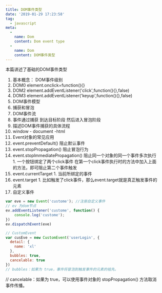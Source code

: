 ```yaml
---
title: DOM事件类型
date: '2019-01-29 17:23:58'
tag: 
  - javascript
meta:
  -
    name: Dom
    content: Dom event type
  -
    name: Dom
    content: DOM事件类型
---
```

本篇讲述了基础的DOM事件类型
<!-- more -->
1. 基本概念： DOM事件级别
  1. DOM0 element.onclick=function(){}
  2. DOM2 element.addEventListener('click',function(){},false)
  3. DOM3 element.addEventListener('keyup',function(){},false)
2. DOM事件模型
  1. 捕获和冒泡
3. DOM事件流
  1. 事件通过捕获 到达目标阶段 然后进入冒泡阶段
4. 描述DOM事件捕获的具体流程
  1. window - document -html
5. Event对象的常见应用
  1. event.preventDefault()  阻止默认事件
  2. event.stopPropagation() 阻止冒泡行为
  3. event.stoplmmediatePropagation() 阻止同一个对象的同一个事件多次执行
    1. 一个按钮绑定了两个click事件  在第一个click事件执行时的方法中加入上面的方法，即可阻止第二个事件触发
  4. event.currentTarget
    1. 当前所绑定的事件
  5. event.target
    1. 比如触发了click事件，那么event.target就是真正触发事件的元素
6. 自定义事件
```javaScript
var eve = new Event('custome'); //注册自定义事件 
// ev 为dom节点
ev.addEventListener('custome', function() {
    console.log('custome');
})
ev.dispatchEvent(eve)

// CustomEvent
var cusEve = new CustomEvent('userLogin', {
  detail: {
    name: 'xl'
  },
  bubbles: true,
  cancelable: true
})
// bubbles：如果为 true，事件将冒泡到触发事件的元素的祖先。
```
// cancelable：如果为 true，可以使用事件对象的 stopPropagation() 方法取消事件传播。


